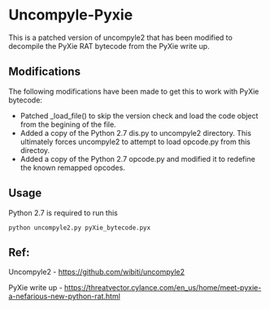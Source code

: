 # Uncompyle-Pyxie 
This is a patched version of uncompyle2 that has been modified to decompile the PyXie RAT bytecode from the PyXie write up.

## Modifications
The following modifications have been made to get this to work with PyXie bytecode:
* Patched _load_file() to skip the version check and load the code object from the begining of the file.
* Added a copy of the Python 2.7 dis.py to uncompyle2 directory. This ultimately forces uncompyle2 to attempt to load opcode.py from this directoy.
* Added a copy of the Python 2.7 opcode.py and modified it to redefine the known remapped opcodes. 

## Usage
Python 2.7 is required to run this
```
python uncompyle2.py pyXie_bytecode.pyx
``` 




## Ref: 
Uncompyle2 -  https://github.com/wibiti/uncompyle2

PyXie write up -  https://threatvector.cylance.com/en_us/home/meet-pyxie-a-nefarious-new-python-rat.html
